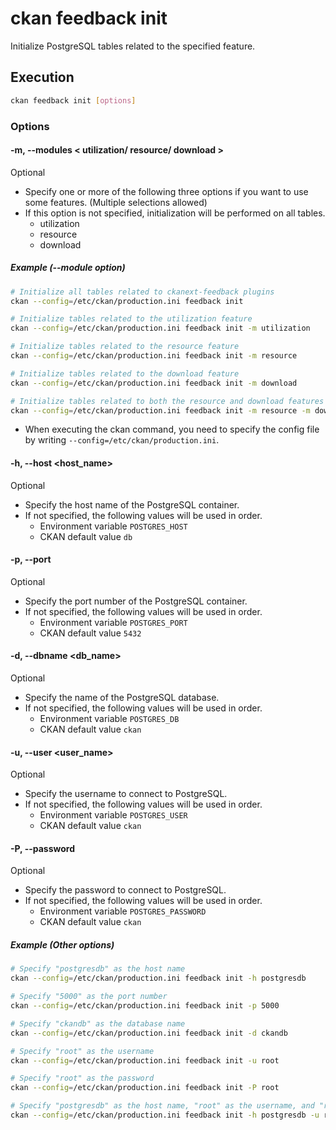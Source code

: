 # ckan feedback init

Initialize PostgreSQL tables related to the specified feature.

## Execution

```bash
ckan feedback init [options]
```

### Options

#### -m, --modules < utilization/ resource/ download >

Optional

* Specify one or more of the following three options if you want to use some features. (Multiple selections allowed)  
* If this option is not specified, initialization will be performed on all tables.
  * utilization
  * resource
  * download

##### Example (--module option)

```bash
# Initialize all tables related to ckanext-feedback plugins
ckan --config=/etc/ckan/production.ini feedback init

# Initialize tables related to the utilization feature
ckan --config=/etc/ckan/production.ini feedback init -m utilization

# Initialize tables related to the resource feature
ckan --config=/etc/ckan/production.ini feedback init -m resource

# Initialize tables related to the download feature
ckan --config=/etc/ckan/production.ini feedback init -m download

# Initialize tables related to both the resource and download features
ckan --config=/etc/ckan/production.ini feedback init -m resource -m download
```

* When executing the ckan command, you need to specify the config file by writing ```--config=/etc/ckan/production.ini```.

#### -h, --host <host_name>

Optional

* Specify the host name of the PostgreSQL container.  
* If not specified, the following values will be used in order.
  * Environment variable ```POSTGRES_HOST```
  * CKAN default value ```db```

#### -p, --port <port>

Optional

* Specify the port number of the PostgreSQL container.  
* If not specified, the following values will be used in order.
  * Environment variable ```POSTGRES_PORT```
  * CKAN default value ```5432```

#### -d, --dbname <db_name>

Optional

* Specify the name of the PostgreSQL database.  
* If not specified, the following values will be used in order.
  * Environment variable ```POSTGRES_DB```
  * CKAN default value ```ckan```

#### -u, --user <user_name>

Optional

* Specify the username to connect to PostgreSQL.  
* If not specified, the following values will be used in order.
  * Environment variable ```POSTGRES_USER```
  * CKAN default value ```ckan```

#### -P, --password <password>

Optional

* Specify the password to connect to PostgreSQL.  
* If not specified, the following values will be used in order.
  * Environment variable ```POSTGRES_PASSWORD```
  * CKAN default value ```ckan```

##### Example (Other options)

```bash
# Specify "postgresdb" as the host name
ckan --config=/etc/ckan/production.ini feedback init -h postgresdb

# Specify "5000" as the port number
ckan --config=/etc/ckan/production.ini feedback init -p 5000

# Specify "ckandb" as the database name
ckan --config=/etc/ckan/production.ini feedback init -d ckandb

# Specify "root" as the username
ckan --config=/etc/ckan/production.ini feedback init -u root

# Specify "root" as the password
ckan --config=/etc/ckan/production.ini feedback init -P root

# Specify "postgresdb" as the host name, "root" as the username, and "root" as the password
ckan --config=/etc/ckan/production.ini feedback init -h postgresdb -u root -P root
```
